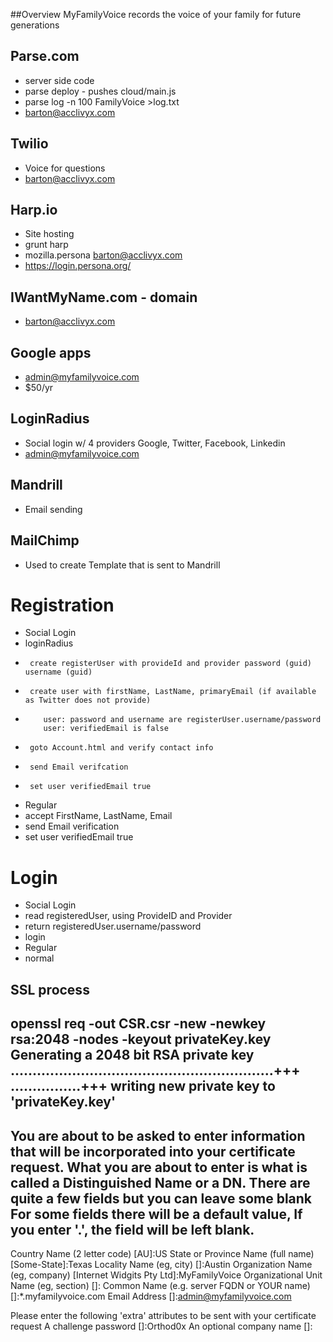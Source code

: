 ##Overview
MyFamilyVoice records the voice of your family for future generations

## Parse.com
* server side code
*   parse deploy - pushes cloud/main.js
*   parse log -n 100 FamilyVoice >log.txt
*   barton@acclivyx.com

## Twilio
* Voice for questions
* barton@acclivyx.com

## Harp.io
*  Site hosting
*  grunt harp
*  mozilla.persona barton@acclivyx.com
*  https://login.persona.org/
  
## IWantMyName.com - domain
*  barton@acclivyx.com  

## Google apps
*  admin@myfamilyvoice.com
*  $50/yr

## LoginRadius
*  Social login w/ 4 providers Google, Twitter, Facebook, Linkedin
*  admin@myfamilyvoice.com 

## Mandrill
*  Email sending

## MailChimp
*  Used to create Template that is sent to Mandrill

# Registration
* Social Login
*   loginRadius 
*      create registerUser with provideId and provider password (guid) username (guid)
*      create user with firstName, LastName, primaryEmail (if available as Twitter does not provide)
*         user: password and username are registerUser.username/password
          user: verifiedEmail is false
*      goto Account.html and verify contact info
*      send Email verifcation
*      set user verifiedEmail true
* Regular
*   accept FirstName, LastName, Email
*   send Email verification      
*   set user verifiedEmail true

# Login
*  Social Login
*    read registeredUser, using ProvideID and Provider
*    return registeredUser.username/password
*    login 
*  Regular
*    normal

## SSL process
openssl req -out CSR.csr -new -newkey rsa:2048 -nodes -keyout privateKey.key
Generating a 2048 bit RSA private key
............................................................+++
................+++
writing new private key to 'privateKey.key'
-----
You are about to be asked to enter information that will be incorporated
into your certificate request.
What you are about to enter is what is called a Distinguished Name or a DN.
There are quite a few fields but you can leave some blank
For some fields there will be a default value,
If you enter '.', the field will be left blank.
-----
Country Name (2 letter code) [AU]:US
State or Province Name (full name) [Some-State]:Texas
Locality Name (eg, city) []:Austin
Organization Name (eg, company) [Internet Widgits Pty Ltd]:MyFamilyVoice
Organizational Unit Name (eg, section) []:
Common Name (e.g. server FQDN or YOUR name) []:*.myfamilyvoice.com
Email Address []:admin@myfamilyvoice.com

Please enter the following 'extra' attributes
to be sent with your certificate request
A challenge password []:Orthod0x
An optional company name []:

